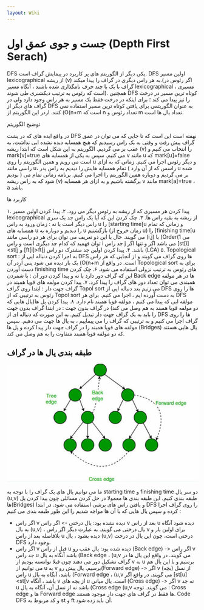 ```yaml
---
layout: Wiki
---
```


# جست و جوی عمق اول (Depth First Serach)

DFS یکی دیگر از الگوریتم های پر کاربرد در پیمایش گراف است.
DFS اولین مسیر lexicographical از ریشه (v) به هر راس دیگری در گراف را پیدا میکند.(اگر رئوس در گراف با یک یا چند حرف نامگذاری شده باشند ، آنگاه مسیر lexicographical ، مسیری است که رئوس به ترتیب دیکشنری طی شوند). همچنین DFS کوتاه ترین مسیر در درخت را نیز پیدا می کند ؛ برای اینکه در درخت فقط یک مسیر به هر راس وجود دارد ولی در گراف های دیگر از DFS به عنوان الگوریتمی برای یافتن کوتاه ترین مسیر استفاده نمی کنند.
اردر این الگوریتم از (O(n+m است که n تعداد رئوس و m تعداد یال ها است.

توضیح الگوریتم

در واقع ایده های که در پشت DFS نهفته است این است که تا جایی که می توان در عمق گراف پیش رفت و وقتی به یک راس رسیدیم که هیچ همسایه دیده نشده ایی نداشت، به عقب بر می گردیم.
الگوریتم به این شکل است که ابتدا ریشه (v) را انتخاب می کنیم و mark[v]=true می کنیم. سپس به یکی از همسایه های v مانند u که mark[u]=false است می رویم و همین الگوریتم را روی u و دیگر رئوس اجرا می کنیم.
زمانی که به ازای راسی مانند u، تمام همسایه هایش را دیدیم به راس پدر ( راسس که از آن وارد u شده بودیم ) بر می گردیم و دوباره همین الگوریتم را اجرا می کنیم.
برنامه زمانی تمام می شود که به راس ریشه (v) برگشته باشیم و به ازای هر همسایه v مانند mark[a]=true ، a باشد.

کاربرد ها

۱. پیدا کردن هر مسیری که از ریشه به رئوس دیگر می رود.
۲. پیدا کردن اولین مسیر lexicographical از ریشه به بقیه راس ها.
۳. چک کردن این که آیا یک راس جد یک سری راس دیگر است یا نه : زمان ورود به راس u را [starting time[u و زمانی که تمام همسایه های u را دیدیم و 
دوباره به u بازگشتیم (زمان خروج از u) را [finishing time[u می گویند.
حال با این دو تعریف می توان برای هر دو راسی مانند (i,j) با (Order(1 می توان فهمید که کدام جد دیگری است و راس i جد راس j می باشد اگر و تنها اگر 
[st[i]<st[j و [ft[i]>ft[j باشد.
۴. پیدا کردن اولین جد مشترک دو راس (LCA)
۵. Topological sort : به اجرا کردن دنباله ایی از DFS ها روی گراف می گویند و از آنجایی که هر راس یک بار دیده می شود پس اردر آن (O(n+m است. در 
واقع از Topological sort برای به دست آوردن finishing time های رئوس به ترتیب نزولی استفاده می شود.
۶. چک کردن این که گراف دور دارد یا نه و پیدا کردن دور آن : با شمردن Back edge ها در هر مولفه همبندی می توان تعداد دور های گراف را پیدا کرد.
۷. پیدا کردن مولفه های قویا همبند در گراف جهت دار : ابتدا روی گراف Topol sort می زنیم بعد دنباله ایی از DFS ها را روی رئوس به ترتیبی که از 
Topol sort به دست آورده ایم ، اجرا می کنیم. برای هر DFS مولفه ایی که پیدا می کنیم ، مولفه قویا همبند نام دارد.
۸. پیدا کردن پل ها(یال هایی که دو مولفه قویا همبند به هم وصل می کند) در گراف بدون جهت : در ابتدا گراف بدون جهت را باید به یک گراف جهت دار 
تبدیل 
کنیم. به این صورت که دنباله ای از DFS ها را روی گراف اجرا می کنیم و به ترتیبی که گراف را می پیماییم ، به یال ها جهت می دهیم. سپس مولفه های 
قویا 
همبند را در گراف جهت دار پیدا کرده و پل ها (Bridges) یال هایی هستند که دو مولفه قویا همبند متفاوت را به هم وصل می کند.

## طبقه بندی یال ها در گراف 

![](backedge.jpg?raw=true)

ما می توانیم یال های یک گراف را با توجه به starting time و finishing time دو سر یال (u,v) طبقه بندی کنیم.
این طبقه بندی ها معمولا در حل کردن مسائلی چون پیدا کردن پل ها(Bridges) و یافتن راس های برشی استفاده می شود.
در ابتدا DFS را روی گراف اجرا کرده و سپس یال هایی که با آن ها مواجه شدیم را این طور طبقه بندی می کنیم :
 * اگر راس v دیده نشده بود:
    یال درختی -> اگر راس v بعد از راس u دیده شود آنگاه به یال (u,v) ، یال درختی می گویند. به عبارت دیگر اگر راس v برای اولین بار و بلافاصله بعد 
    از راس u دیده بشود ، یال (u,v) درختی است، چون این یال در درخت DFS وجود دارد.
 * اگر راس v قبل از راس u دیده شده بود:
    یال عقب رو (Back edge) -> اگر راس v جد راس u باشد آنگاه به یال (Back edge ، (u,v می گویند.
    در واقع این یال ها در گراف تشکیل دور می دهند چون قبلا توانسته بودیم از v به u برسیم و با این یال هم می توانیم از u به v برسیم.
    یال پیش رو(Forward edge) -> اگر v از نسل (بچه) راس u باشد، آنگاه به یال (Forward edge ، (u,v می گویند.
    در واقع اگر [st[u]<st[v باشد ، آنگاه v از بچه های u است.
    یال میانی (Cross edge) -> اگر v نه جد u باشد نه از نسل آن، آنگاه به یال (Cross edge (u,v می گویند.
    توجه : Cross edge ها و Forward edge ها فقط در گراف های جهت دار موجود هستند. 
Code DFS و کد مربوط به st و ft آن باید زده شود.

